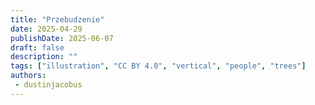 ```yaml
---
title: "Przebudzenie"
date: 2025-04-29
publishDate: 2025-06-07
draft: false
description: ""
tags: ["illustration", "CC BY 4.0", "vertical", "people", "trees"]
authors:
 - dustinjacobus
---
```



